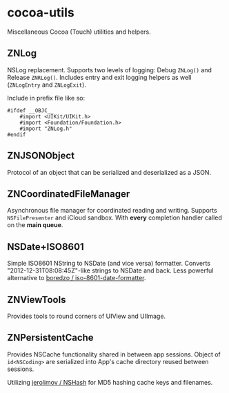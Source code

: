 # cocoa-utils

Miscellaneous Cocoa (Touch) utilities and helpers.

## ZNLog
NSLog replacement. Supports two levels of logging: Debug `ZNLog()` and Release `ZNRLog()`. Includes entry  and exit logging helpers as well (`ZNLogEntry` and `ZNLogExit`). 

Include in prefix file like so:

	#ifdef __OBJC__
	    #import <UIKit/UIKit.h>
	    #import <Foundation/Foundation.h>
	    #import "ZNLog.h"
	#endif

## ZNJSONObject
Protocol of an object that can be serialized and deserialized as a JSON.

## ZNCoordinatedFileManager
Asynchronous file manager for coordinated reading and writing. Supports `NSFilePresenter` and iCloud sandbox. With **every** completion handler called on the **main queue**.

## NSDate+ISO8601
Simple ISO8601 NString to NSDate (and vice versa) formatter. Converts "2012-12-31T08:08:45Z"-like strings to NSDate and back. Less powerful alternative to [boredzo / iso-8601-date-formatter](https://github.com/boredzo/iso-8601-date-formatter). 

## ZNViewTools
Provides tools to round corners of UIView and UIImage.

## ZNPersistentCache
Provides NSCache functionality shared in between app sessions. Object of `id<NSCoding>` are serialized into App's cache directory reused between sessions.

Utilizing [jerolimov / NSHash](https://github.com/jerolimov/NSHash) for MD5 hashing cache keys and filenames.




